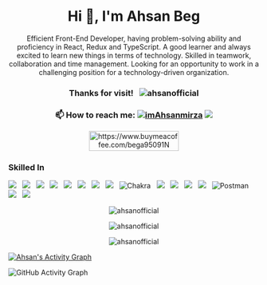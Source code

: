 <h1 align="center">Hi 👋, I'm Ahsan Beg</h1>
<p align="center">Efficient Front-End Developer, having problem-solving ability and proficiency in React, Redux and TypeScript. A good learner and always excited to learn new things in terms of technology. Skilled in teamwork, collaboration and time management. Looking for an opportunity to work in a challenging position for a technology-driven organization.</p>

<h3 align="center">Thanks for visit! &nbsp; <img src="https://komarev.com/ghpvc/?username=ahsanofficial&label=Profile%20views&color=0e75b6&style=flat"alt="ahsanofficial" /></img></h3>


<h3 align="center">📫 How to reach me:  <a href="https://twitter.com/imAhsanmirza" target="blank"><img src="https://img.shields.io/twitter/follow/imAhsanmirza?logo=twitter&style=for-the-badge" alt="imAhsanmirza" /></a>  <a href="https://www.linkedin.com/in/ahsanbeg/" target="blank"><img src="https://img.shields.io/badge/linkedin-%230077B5.svg?style=for-the-badge&logo=linkedin&logoColor=white"/></a></h3>

<!-- <h3 align="center">Support:</h3> -->
<p align="center"><a href="https://www.buymeacoffee.com/bega95091N"> <img align="center" src="https://cdn.buymeacoffee.com/buttons/v2/default-yellow.png" height="40" width="180" alt="https://www.buymeacoffee.com/bega95091N" /></a></p>

### Skilled In 
<img src="https://img.shields.io/badge/HTML5-E34F26?style=for-the-badge&logo=html5&logoColor=white"/> &nbsp; 
<img src="https://img.shields.io/badge/CSS3-1572B6?style=for-the-badge&logo=css3&logoColor=white"/>  &nbsp;
<img src="https://img.shields.io/badge/Sass-CC6699?style=for-the-badge&logo=sass&logoColor=white"/>  &nbsp;
<img src="https://img.shields.io/badge/Bootstrap-563D7C?style=for-the-badge&logo=bootstrap&logoColor=white"/>  &nbsp; 
<img src="https://img.shields.io/badge/JavaScript-F7DF1E?style=for-the-badge&logo=javascript&logoColor=black"/>  &nbsp;
<img src="https://img.shields.io/badge/TypeScript-007ACC?style=for-the-badge&logo=typescript&logoColor=white"/>  &nbsp;
<img src="https://img.shields.io/badge/React-20232A?style=for-the-badge&logo=react&logoColor=61DAFB"/>  &nbsp;
<img src="https://img.shields.io/badge/Redux-593D88?style=for-the-badge&logo=redux&logoColor=white"/>  &nbsp;
![Chakra](https://img.shields.io/badge/chakra-%234ED1C5.svg?style=for-the-badge&logo=chakraui&logoColor=white) &nbsp;
<img src="https://img.shields.io/badge/Material--UI-0081CB?style=for-the-badge&logo=material-ui&logoColor=white"/>  &nbsp;
<img src="https://img.shields.io/badge/Tailwind_CSS-38B2AC?style=for-the-badge&logo=tailwind-css&logoColor=white"/>  &nbsp;
<img src="https://img.shields.io/badge/Heroku-430098?style=for-the-badge&logo=heroku&logoColor=white"/>  &nbsp;
<img src="https://img.shields.io/badge/Netlify-00C7B7?style=for-the-badge&logo=netlify&logoColor=white"/>  &nbsp;
![Postman](https://img.shields.io/badge/Postman-FF6C37?style=for-the-badge&logo=postman&logoColor=white) &nbsp;
<img src="https://img.shields.io/badge/Linux-FCC624?style=for-the-badge&logo=linux&logoColor=black"/>  &nbsp;
<img src="https://img.shields.io/badge/GIT-E44C30?style=for-the-badge&logo=git&logoColor=white"/>  &nbsp;


<p align="center"><img src="https://github-readme-stats.vercel.app/api/top-langs?username=ahsanofficial&show_icons=true&theme=dark&locale=en&layout=compact" alt="ahsanofficial" /></p>
<p align="center"><img src="https://github-readme-stats.vercel.app/api?username=ahsanofficial&show_icons=true&theme=dark&locale=en" alt="ahsanofficial" /></p>
<p align="center"><img src="https://github-readme-streak-stats.herokuapp.com/?user=ahsanofficial&theme=dark" alt="ahsanofficial" /></p>


<a href="https://github.com/ahsanofficial/github-readme-activity-graph"><img alt="Ahsan's Activity Graph" src="https://activity-graph.herokuapp.com/graph?username=ahsanofficial&bg_color=1F222E&color=F8D866&line=F85D7F&point=FFFFFF&hide_border=true" /></a>

 ![GitHub Activity Graph](https://activity-graph.herokuapp.com/graph?username=ahsanofficial&theme=dracula&hide_border=true)
